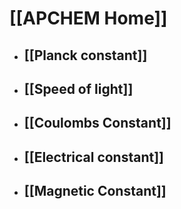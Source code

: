 # [[APCHEM Home]]

- ## [[Planck constant]]
- ## [[Speed of light]]
- ## [[Coulombs Constant]]
- ## [[Electrical constant]]
- ## [[Magnetic Constant]]
